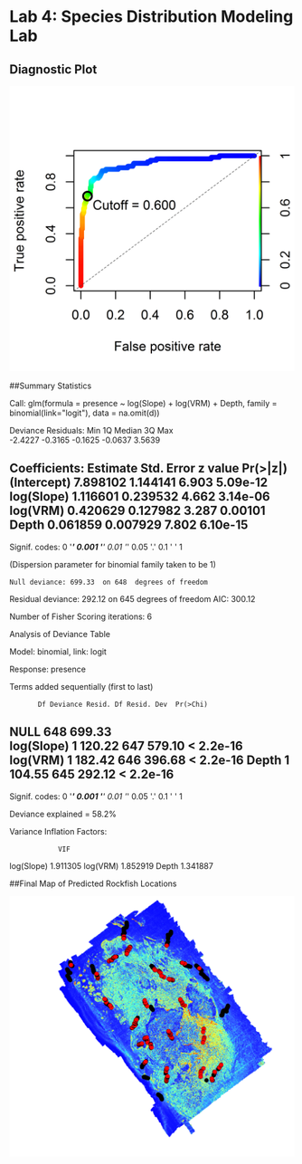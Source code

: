 # Lab 4: Species Distribution Modeling Lab 

## Diagnostic Plot

![](YT_GLM2_diagnosticplot.png)

##Summary Statistics

Call:
glm(formula = presence ~ log(Slope) + log(VRM) + Depth, family = binomial(link="logit"), data = na.omit(d))

Deviance Residuals: 
    Min       1Q   Median       3Q      Max  
-2.4227  -0.3165  -0.1625  -0.0637   3.5639  

Coefficients:
            Estimate Std. Error z value Pr(>|z|)    
(Intercept) 7.898102   1.144141   6.903 5.09e-12 
log(Slope)  1.116601   0.239532   4.662 3.14e-06
log(VRM)    0.420629   0.127982   3.287  0.00101 
Depth       0.061859   0.007929   7.802 6.10e-15 
---
Signif. codes:  0 '***' 0.001 '**' 0.01 '*' 0.05 '.' 0.1 ' ' 1

(Dispersion parameter for binomial family taken to be 1)

    Null deviance: 699.33  on 648  degrees of freedom
Residual deviance: 292.12  on 645  degrees of freedom
AIC: 300.12

Number of Fisher Scoring iterations: 6

Analysis of Deviance Table

Model: binomial, link: logit

Response: presence

Terms added sequentially (first to last)


           Df Deviance Resid. Df Resid. Dev  Pr(>Chi)    
NULL                         648     699.33              
log(Slope)  1   120.22       647     579.10 < 2.2e-16 
log(VRM)    1   182.42       646     396.68 < 2.2e-16 
Depth       1   104.55       645     292.12 < 2.2e-16 
---
Signif. codes:  0 '***' 0.001 '**' 0.01 '*' 0.05 '.' 0.1 ' ' 1

Deviance explained = 58.2%

Variance Inflation Factors:

                VIF
log(Slope) 1.911305
log(VRM)   1.852919
Depth      1.341887

##Final Map of Predicted Rockfish Locations

![](MarineGISLab_Rockfish.png)